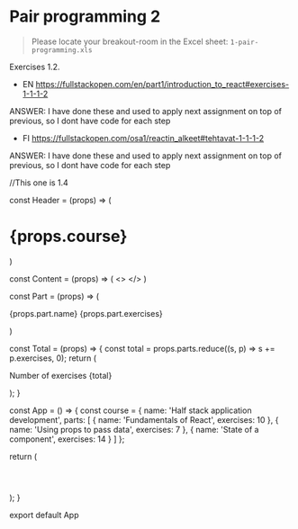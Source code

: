 
# Pair programming 2

> Please locate your breakout-room in the Excel sheet: `1-pair-programming.xls`

Exercises 1.2.

- EN
https://fullstackopen.com/en/part1/introduction_to_react#exercises-1-1-1-2

ANSWER:
I have done these and used to apply next assignment on top of previous, so I dont have code for each step

- FI
https://fullstackopen.com/osa1/reactin_alkeet#tehtavat-1-1-1-2

ANSWER:
I have done these and used to apply next assignment on top of previous, so I dont have code for each step

//This one is 1.4

const Header = (props) => (
  <h1>{props.course}</h1>
) 

const Content = (props) => (
  <>
    <Part part={props.parts[0]} />
    <Part part={props.parts[1]} />
    <Part part={props.parts[2]} />
  </>
)

const Part = (props) => (
  <p>{props.part.name} {props.part.exercises}</p>
)

const Total = (props) => {
  const total = props.parts.reduce((s, p) => s += p.exercises, 0);
  return (
    <p>Number of exercises {total}</p>
  );
}

const App = () => {
  const course = {
    name: 'Half stack application development', 
    parts: [
      {
        name: 'Fundamentals of React', 
        exercises: 10
      }, 
      {
        name: 'Using props to pass data', 
        exercises: 7
      }, 
      {
        name: 'State of a component', 
        exercises: 14
      }
    ]
  };

  return (
    <div>
      <Header course={course.name} />
      <Content parts={course.parts} />
      <Total parts={course.parts} />
    </div>
  );
}

export default App
